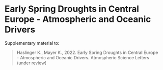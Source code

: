 # Early Spring Droughts in Central Europe - Atmospheric and Oceanic Drivers

Supplementary material to: 

> Haslinger K., Mayer K., 2022. Early Spring Droughts in Central Europe - Atmospheric and Oceanic Drivers. Atmospheric Science Letters (under review)
